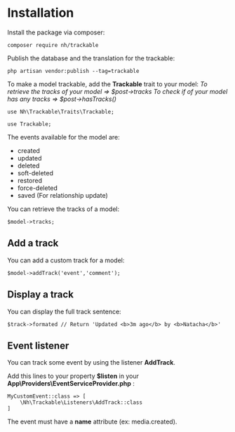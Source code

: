 # Installation

Install the package via composer:

```
composer require nh/trackable
```

Publish the database and the translation for the trackable:

```
php artisan vendor:publish --tag=trackable
```

To make a model trackable, add the **Trackable** trait to your model:
*To retrieve the tracks of your model => $post->tracks*
*To check if of your model has any tracks => $post->hasTracks()*

```
use Nh\Trackable\Traits\Trackable;

use Trackable;
```

The events available for the model are:
- created
- updated
- deleted
- soft-deleted
- restored
- force-deleted
- saved (For relationship update)

You can retrieve the tracks of a model:

```
$model->tracks;
```

## Add a track

You can add a custom track for a model:

```
$model->addTrack('event','comment');
```

## Display a track

You can display the full track sentence:

```
$track->formated // Return 'Updated <b>3m ago</b> by <b>Natacha</b>'
```

## Event listener

You can track some event by using the listener **AddTrack**.

Add this lines to your property **$listen** in your  **App\Providers\EventServiceProvider.php** :

```
MyCustomEvent::class => [
    \Nh\Trackable\Listeners\AddTrack::class
]
```

The event must have a **name** attribute (ex: media.created).
